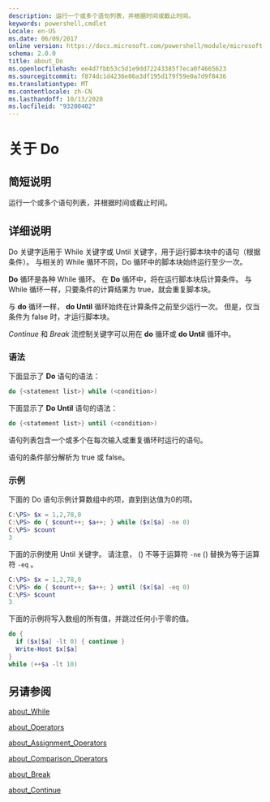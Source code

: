 ```yaml
---
description: 运行一个或多个语句列表，并根据时间或截止时间。
keywords: powershell,cmdlet
Locale: en-US
ms.date: 06/09/2017
online version: https://docs.microsoft.com/powershell/module/microsoft.powershell.core/about/about_do?view=powershell-7&WT.mc_id=ps-gethelp
schema: 2.0.0
title: about_Do
ms.openlocfilehash: ee4d7fbb53c5d1e9dd72243385f7eca0f4665623
ms.sourcegitcommit: f874dc1d4236e06a3df195d179f59e0a7d9f8436
ms.translationtype: MT
ms.contentlocale: zh-CN
ms.lasthandoff: 10/13/2020
ms.locfileid: "93200402"
---
```

# <a name="about-do"></a>关于 Do

## <a name="short-description"></a>简短说明
运行一个或多个语句列表，并根据时间或截止时间。

## <a name="long-description"></a>详细说明

Do 关键字适用于 While 关键字或 Until 关键字，用于运行脚本块中的语句（根据条件）。 与相关的 While 循环不同，Do 循环中的脚本块始终运行至少一次。

**Do** 循环是各种 While 循环。 在 **Do** 循环中，将在运行脚本块后计算条件。 与 While 循环一样，只要条件的计算结果为 true，就会重复脚本块。

与 **do** 循环一样， **do Until** 循环始终在计算条件之前至少运行一次。 但是，仅当条件为 false 时，才运行脚本块。

*Continue* 和 *Break* 流控制关键字可以用在 **do** 循环或 **do Until** 循环中。

### <a name="syntax"></a>语法

下面显示了 **Do** 语句的语法：

```powershell
do {<statement list>} while (<condition>)
```

下面显示了 **Do Until** 语句的语法：

```powershell
do {<statement list>} until (<condition>)
```

语句列表包含一个或多个在每次输入或重复循环时运行的语句。

语句的条件部分解析为 true 或 false。

### <a name="example"></a>示例

下面的 Do 语句示例计算数组中的项，直到到达值为0的项。

```powershell
C:\PS> $x = 1,2,78,0
C:\PS> do { $count++; $a++; } while ($x[$a] -ne 0)
C:\PS> $count
3
```

下面的示例使用 Until 关键字。 请注意， () 不等于运算符 `-ne` () 替换为等于运算符 `-eq` 。

```powershell
C:\PS> $x = 1,2,78,0
C:\PS> do { $count++; $a++; } until ($x[$a] -eq 0)
C:\PS> $count
3
```

下面的示例将写入数组的所有值，并跳过任何小于零的值。

```powershell
do {
  if ($x[$a] -lt 0) { continue }
  Write-Host $x[$a]
}
while (++$a -lt 10)
```

## <a name="see-also"></a>另请参阅

[about_While](about_While.md)

[about_Operators](about_Operators.md)

[about_Assignment_Operators](about_Assignment_Operators.md)

[about_Comparison_Operators](about_Comparison_Operators.md)

[about_Break](about_Break.md)

[about_Continue](about_Continue.md)
